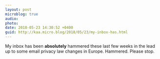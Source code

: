 ```yaml
---
layout: post
microblog: true
audio: 
photo: 
date: 2018-05-23 14:30:52 +0400
guid: http://kaa.micro.blog/2018/05/23/my-inbox-has.html
---
```

My inbox has been **absolutely** hammered these last few weeks in the lead up to some email privacy law changes in Europe. Hammered. Please stop.
